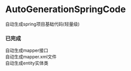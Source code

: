 # AutoGenerationSpringCode
自动生成spring项目基础代码(轻量级)
### 已完成<br>
自动生成mapper接口<br>
自动生成mapper.xml文件<br>
自动生成entity实体类<br>